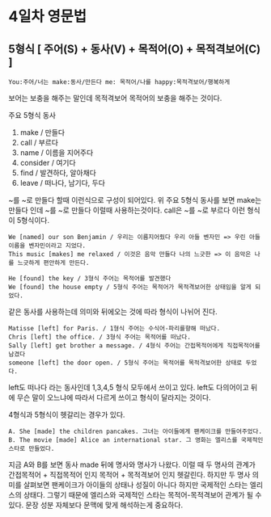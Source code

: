 # 4일차 영문법

## 5형식 [ 주어(S) + 동사(V) + 목적어(O) + 목적격보어(C) ]

```
You:주어/너는 make:동사/만든다 me: 목적어/나를 happy:목적격보어/행복하게
```

보어는 보충을 해주는 말인데 목적격보어 목적어의 보충을 해주는 것이다.

주요 5형식 동사

1. make / 만들다
2. call / 부르다
3. name / 이름을 지어주다
4. consider / 여기다
5. find / 발견하다, 알아채다
6. leave / 떠나다, 남기다, 두다

~를 ~로 만들다 할때 이런식으로 구성이 되어있다. 위 주요 5형식 동사를 보면 make는 만들다 인데 ~를 ~로 만들다 이럴때 사용하는것이다. call은 ~를 ~로 부르다 이런 형식이 5형식이다.

```
We [named] our son Benjamin / 우리는 이름지어줬다 우리 아들 벤자민 => 우린 아들 이름을 벤자민이라고 지었다.
This music [makes] me relaxed / 이것은 음악 만들다 나의 느긋한 => 이 음악은 나를 느긋하게 편안하게 만든다.
```

```
He [found] the key / 3형식 주어는 목적어를 발견했다
We [found] the house empty / 5형식 주어는 목적어가 목적격보어한 상태임을 알게 되었다.
```

같은 동사를 사용하는데 의미와 뒤에오는 것에 따라 형식이 나뉘어 진다.

```
Matisse [left] for Paris. / 1형식 주어는 수식어-파리를향해 떠났다.
Chris [left] the office. / 3형식 주어는 목적어를 떠났다.
Sally [left] get brother a message. / 4형식 주어는 간접목적어에게 직접목적어를 남겼다
someone [left] the door open. / 5형식 주어는 목적어를 목적격보어한 상태로 두었다.
```

left도 떠나다 라는 동사인데 1,3,4,5 형식 모두에서 쓰이고 있다. left도 다의어이고 뒤에 무슨 말이 오느냐에 따라서 다르게 쓰이고 형식이 달라지는 것이다.

4형식과 5형식이 헷갈리는 경우가 있다.

```
A. She [made] the children pancakes. 그녀는 아이들에게 팬케이크를 만들어주었다.
B. The movie [made] Alice an international star. 그 영화는 엘리스를 국제적인 스타로 만들었다.
```

지금 A와 B를 보면 동사 made 뒤에 명사와 명사가 나왔다. 이럴 때 두 명사의 관계가 간접목적어 + 직접목적어 인지 목적어 + 목적격보어 인지 헷갈린다. 하지만 두 명사 의미를 살펴보면 팬케이크가 아이들의 상태나 성질이 아니다 하지만 국제적인 스타는 엘리스의 상태다. 그렇기 때문에 엘리스와 국제적인 스타는 목적어-목적격보어 관계가 될 수있다. 문장 성분 자체보다 문맥에 맞게 해석하는게 중요하다.
